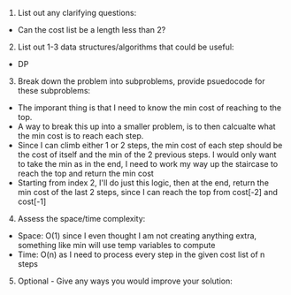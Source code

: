 1. List out any clarifying questions:
- Can the cost list be a length less than 2?

2. List out 1-3 data structures/algorithms that could be useful:
- DP

3. Break down the problem into subproblems, provide psuedocode for these subproblems:
- The imporant thing is that I need to know the min cost of reaching to the top. 
- A way to break this up into a smaller problem, is to then calcualte what the min cost is to reach each step.
- Since I can climb either 1 or 2 steps, the min cost of each step should be the cost of itself and the min of the 2 previous steps. I would only want to take the min as in the end, I need to work my way up the staircase to reach the top and return the min cost
- Starting from index 2, I'll do just this logic, then at the end, return the min cost of the last 2 steps, since I can reach the top from cost[-2] and cost[-1]

4. Assess the space/time complexity:
- Space: O(1) since I even thought I am not creating anything extra, something like min will use temp variables to compute
- Time: O(n) as I need to process every step in the given cost list of n steps

5. Optional - Give any ways you would improve your solution: